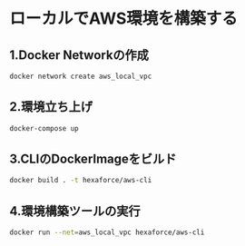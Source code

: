 # ローカルでAWS環境を構築する

## 1.Docker Networkの作成

```sh
docker network create aws_local_vpc
```

## 2.環境立ち上げ
```sh
docker-compose up
```

## 3.CLIのDockerImageをビルド
```sh
docker build . -t hexaforce/aws-cli
```

## 4.環境構築ツールの実行
```sh
docker run --net=aws_local_vpc hexaforce/aws-cli
```
